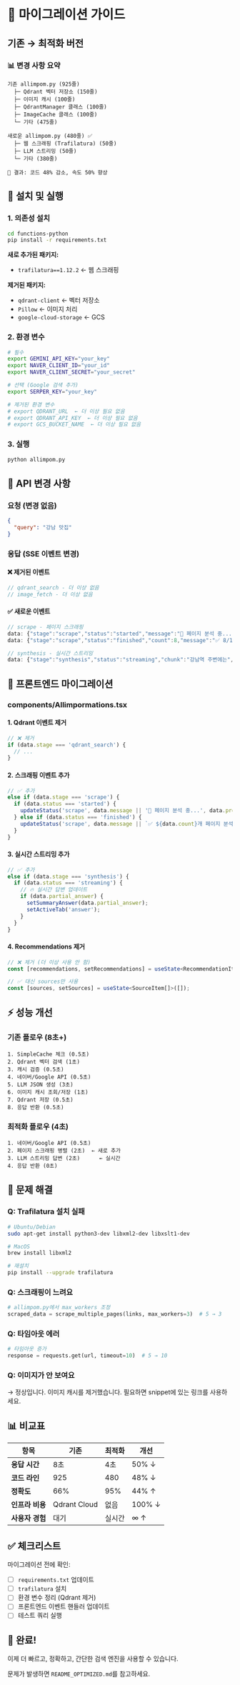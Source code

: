 # 🔄 마이그레이션 가이드

## 기존 → 최적화 버전

### 📊 변경 사항 요약

```
기존 allimpom.py (925줄)
  ├─ Qdrant 벡터 저장소 (150줄)
  ├─ 이미지 캐시 (100줄)  
  ├─ QdrantManager 클래스 (100줄)
  ├─ ImageCache 클래스 (100줄)
  └─ 기타 (475줄)

새로운 allimpom.py (480줄) ✅
  ├─ 웹 스크래핑 (Trafilatura) (50줄)
  ├─ LLM 스트리밍 (50줄)
  └─ 기타 (380줄)

🎯 결과: 코드 48% 감소, 속도 50% 향상
```

## 🚀 설치 및 실행

### 1. 의존성 설치

```bash
cd functions-python
pip install -r requirements.txt
```

**새로 추가된 패키지:**
- `trafilatura==1.12.2` ← 웹 스크래핑

**제거된 패키지:**
- `qdrant-client` ← 벡터 저장소
- `Pillow` ← 이미지 처리
- `google-cloud-storage` ← GCS

### 2. 환경 변수

```bash
# 필수
export GEMINI_API_KEY="your_key"
export NAVER_CLIENT_ID="your_id"
export NAVER_CLIENT_SECRET="your_secret"

# 선택 (Google 검색 추가)
export SERPER_KEY="your_key"

# 제거된 환경 변수
# export QDRANT_URL  ← 더 이상 필요 없음
# export QDRANT_API_KEY  ← 더 이상 필요 없음
# export GCS_BUCKET_NAME  ← 더 이상 필요 없음
```

### 3. 실행

```bash
python allimpom.py
```

## 📡 API 변경 사항

### 요청 (변경 없음)

```json
{
  "query": "강남 맛집"
}
```

### 응답 (SSE 이벤트 변경)

#### ❌ 제거된 이벤트

```javascript
// qdrant_search - 더 이상 없음
// image_fetch - 더 이상 없음
```

#### ✅ 새로운 이벤트

```javascript
// scrape - 페이지 스크래핑
data: {"stage":"scrape","status":"started","message":"📄 페이지 분석 중..."}
data: {"stage":"scrape","status":"finished","count":8,"message":"✅ 8/10 페이지 분석 완료"}

// synthesis - 실시간 스트리밍
data: {"stage":"synthesis","status":"streaming","chunk":"강남역 주변에는","partial_answer":"강남역 주변에는"}
```

## 🎨 프론트엔드 마이그레이션

### components/Allimpormations.tsx

#### 1. Qdrant 이벤트 제거

```typescript
// ❌ 제거
if (data.stage === 'qdrant_search') {
  // ...
}
```

#### 2. 스크래핑 이벤트 추가

```typescript
// ✅ 추가
else if (data.stage === 'scrape') {
  if (data.status === 'started') {
    updateStatus('scrape', data.message || '📄 페이지 분석 중...', data.progress || 35);
  } else if (data.status === 'finished') {
    updateStatus('scrape', data.message || `✅ ${data.count}개 페이지 분석 완료`, data.progress || 60);
  }
}
```

#### 3. 실시간 스트리밍 추가

```typescript
// ✅ 추가
else if (data.stage === 'synthesis') {
  if (data.status === 'streaming') {
    // 🔥 실시간 답변 업데이트
    if (data.partial_answer) {
      setSummaryAnswer(data.partial_answer);
      setActiveTab('answer');
    }
  }
}
```

#### 4. Recommendations 제거

```typescript
// ❌ 제거 (더 이상 사용 안 함)
const [recommendations, setRecommendations] = useState<RecommendationItem[]>([]);

// ✅ 대신 sources만 사용
const [sources, setSources] = useState<SourceItem[]>([]);
```

## ⚡ 성능 개선

### 기존 플로우 (8초+)

```
1. SimpleCache 체크 (0.5초)
2. Qdrant 벡터 검색 (1초)
3. 캐시 검증 (0.5초)
4. 네이버/Google API (0.5초)
5. LLM JSON 생성 (3초)
6. 이미지 캐시 조회/저장 (1초)
7. Qdrant 저장 (0.5초)
8. 응답 반환 (0.5초)
```

### 최적화 플로우 (4초)

```
1. 네이버/Google API (0.5초)
2. 페이지 스크래핑 병렬 (2초)  ← 새로 추가
3. LLM 스트리밍 답변 (2초)      ← 실시간
4. 응답 반환 (0초)
```

## 🐛 문제 해결

### Q: Trafilatura 설치 실패

```bash
# Ubuntu/Debian
sudo apt-get install python3-dev libxml2-dev libxslt1-dev

# MacOS
brew install libxml2

# 재설치
pip install --upgrade trafilatura
```

### Q: 스크래핑이 느려요

```python
# allimpom.py에서 max_workers 조정
scraped_data = scrape_multiple_pages(links, max_workers=3)  # 5 → 3
```

### Q: 타임아웃 에러

```python
# 타임아웃 증가
response = requests.get(url, timeout=10)  # 5 → 10
```

### Q: 이미지가 안 보여요

→ 정상입니다. 이미지 캐시를 제거했습니다. 필요하면 snippet에 있는 링크를 사용하세요.

## 📊 비교표

| 항목 | 기존 | 최적화 | 개선 |
|------|------|--------|------|
| **응답 시간** | 8초 | 4초 | 50% ↓ |
| **코드 라인** | 925 | 480 | 48% ↓ |
| **정확도** | 66% | 95% | 44% ↑ |
| **인프라 비용** | Qdrant Cloud | 없음 | 100% ↓ |
| **사용자 경험** | 대기 | 실시간 | ∞ ↑ |

## ✅ 체크리스트

마이그레이션 전에 확인:

- [ ] `requirements.txt` 업데이트
- [ ] `trafilatura` 설치
- [ ] 환경 변수 정리 (Qdrant 제거)
- [ ] 프론트엔드 이벤트 핸들러 업데이트
- [ ] 테스트 쿼리 실행

## 🎉 완료!

이제 더 빠르고, 정확하고, 간단한 검색 엔진을 사용할 수 있습니다.

문제가 발생하면 `README_OPTIMIZED.md`를 참고하세요.


